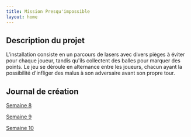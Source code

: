 ```yaml
---
title: Mission Presqu'impossible
layout: home
---
```


## Description du projet

L'installation consiste en un parcours de lasers avec divers pièges à éviter pour chaque joueur, tandis qu'ils collectent des balles pour marquer des points. Le jeu se déroule en alternance entre les joueurs, chacun ayant la possibilité d'infliger des malus à son adversaire avant son propre tour.

## Journal de création

[Semaine 8](journaux/semaine8.md)

[Semaine 9](journaux/semaine9.md)

[Semaine 10](journaux/semaine10.md)
